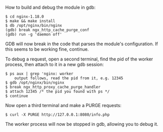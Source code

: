 How to build and debug the module in gdb:
```
$ cd nginx-1.18.0
$ make && make install
$ db /opt/nginx/bin/nginx
(gdb) break ngx_http_cache_purge_conf
(gdb) run -g 'daemon off'
```
GDB will now break in the code that parses the module's configuration.
If this seems to be working fine, continue.

To debug a request, open a second terminal, find the pid of the worker
process, then attach to it in a new gdb session:
```
$ ps aux | grep 'nginx: worker
    output follows, read the pid from it, e.g. 12345
$ gdb /opt/nginx/bin/nginx
$ break ngx_http_proxy_cache_purge_handler
$ attach 12345 /* the pid you found with ps */
$ continue
```

Now open a third terminal and make a PURGE requests:
```
$ curl -X PURGE http://127.0.0.1:8080/info.php
```
The worker process will now be stopped in gdb, allowing you to debug it.

